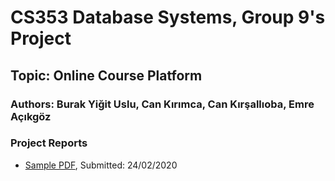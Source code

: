 # CS353 Database Systems, Group 9's Project
## Topic: Online Course Platform
### Authors: Burak Yiğit Uslu, Can Kırımca, Can Kırşallıoba, Emre Açıkgöz

### Project Reports
- [Sample PDF](https://drive.google.com/file/d/1Bqt-vXldvd92XZTmG9NnLsdR-Ok4jxsF/view?usp=sharing), Submitted: 24/02/2020
